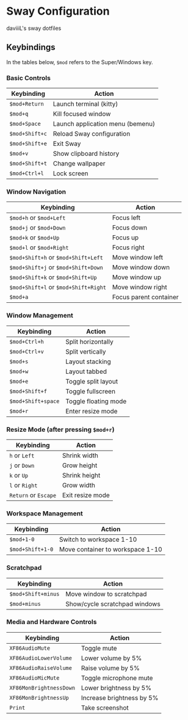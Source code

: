 # Sway Configuration

daviiiL's sway dotfiles

## Keybindings

In the tables below, `$mod` refers to the Super/Windows key.

### Basic Controls

| Keybinding | Action |
|------------|--------|
| `$mod+Return` | Launch terminal (kitty) |
| `$mod+q` | Kill focused window |
| `$mod+Space` | Launch application menu (bemenu) |
| `$mod+Shift+c` | Reload Sway configuration |
| `$mod+Shift+e` | Exit Sway |
| `$mod+v` | Show clipboard history |
| `$mod+Shift+t` | Change wallpaper |
| `$mod+Ctrl+l` | Lock screen |

### Window Navigation

| Keybinding | Action |
|------------|--------|
| `$mod+h` or `$mod+Left` | Focus left |
| `$mod+j` or `$mod+Down` | Focus down |
| `$mod+k` or `$mod+Up` | Focus up |
| `$mod+l` or `$mod+Right` | Focus right |
| `$mod+Shift+h` or `$mod+Shift+Left` | Move window left |
| `$mod+Shift+j` or `$mod+Shift+Down` | Move window down |
| `$mod+Shift+k` or `$mod+Shift+Up` | Move window up |
| `$mod+Shift+l` or `$mod+Shift+Right` | Move window right |
| `$mod+a` | Focus parent container |

### Window Management

| Keybinding | Action |
|------------|--------|
| `$mod+Ctrl+h` | Split horizontally |
| `$mod+Ctrl+v` | Split vertically |
| `$mod+s` | Layout stacking |
| `$mod+w` | Layout tabbed |
| `$mod+e` | Toggle split layout |
| `$mod+Shift+f` | Toggle fullscreen |
| `$mod+Shift+space` | Toggle floating mode |
| `$mod+r` | Enter resize mode |

### Resize Mode (after pressing `$mod+r`)

| Keybinding | Action |
|------------|--------|
| `h` or `Left` | Shrink width |
| `j` or `Down` | Grow height |
| `k` or `Up` | Shrink height |
| `l` or `Right` | Grow width |
| `Return` or `Escape` | Exit resize mode |

### Workspace Management

| Keybinding | Action |
|------------|--------|
| `$mod+1-0` | Switch to workspace 1-10 |
| `$mod+Shift+1-0` | Move container to workspace 1-10 |

### Scratchpad

| Keybinding | Action |
|------------|--------|
| `$mod+Shift+minus` | Move window to scratchpad |
| `$mod+minus` | Show/cycle scratchpad windows |

### Media and Hardware Controls

| Keybinding | Action |
|------------|--------|
| `XF86AudioMute` | Toggle mute |
| `XF86AudioLowerVolume` | Lower volume by 5% |
| `XF86AudioRaiseVolume` | Raise volume by 5% |
| `XF86AudioMicMute` | Toggle microphone mute |
| `XF86MonBrightnessDown` | Lower brightness by 5% |
| `XF86MonBrightnessUp` | Increase brightness by 5% |
| `Print` | Take screenshot |
